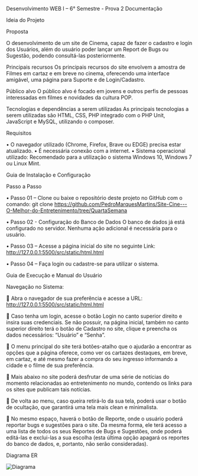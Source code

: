 Desenvolvimento WEB I – 6° Semestre - Prova 2
Documentação

Ideia do Projeto

Proposta

O desenvolvimento de um site de Cinema, capaz de fazer o cadastro e login dos Usuários, além do usuário poder lançar um Report de Bugs ou Sugestão, podendo consultá-las posteriormente.

Principais recursos
Os principais recursos do site envolvem a amostra de Filmes em cartaz e em breve no cinema, oferecendo uma interface amigável, uma página para Suporte e de Login/Cadastro.

Público alvo
O público alvo é focado em jovens e outros perfis de pessoas interessadas em filmes e novidades da cultura POP.

Tecnologias e dependências a serem utilizadas
As principais tecnologias a serem utilizadas são HTML, CSS, PHP integrado com o PHP Unit, JavaScript e MySQL, utilizando o composer.


Requisitos

•	O navegador utilizado (Chrome, Firefox, Brave ou EDGE) precisa estar atualizado.
•	É necessária conexão com a internet.
•	Sistema operacional utilizado: Recomendado para a utilização o sistema Windows 10, Windows 7 ou Linux Mint.



Guia de Instalação e Configuração

Passo a Passo

•	Passo 01 – Clone ou baixe o repositório deste projeto no GitHub com o comando:
git clone <https://github.com/PedroMarquesMartins/Site-Cine---O-Melhor-do-Entretenimento/tree/QuartaSemana>

•	Passo 02 - Configuração do Banco de Dados
O banco de dados já está configurado no servidor. Nenhuma ação adicional é necessária para o usuário.

•	Passo 03 – Acesse a página inicial do site no seguinte Link: 
http://127.0.0.1:5500/src/static/html.html

•	Passo 04 – Faça login ou cadastre-se para utilizar o sistema.



Guia de Execução e Manual do Usuário
	
Navegação no Sistema:

	Abra o navegador de sua preferência e acesse a URL: http://127.0.0.1:5500/src/static/html.html

	Caso tenha um login, acesse o botão Login no canto superior direito e insira suas credenciais. Se não possuir, na página inicial, também no canto superior direito terá o botão de Cadastro no site, clique e preencha os dados necessários: “Usuário” e “Senha”.

	O menu principal do site terá botões-atalho que o ajudarão a encontrar as opções que a página oferece, como ver os cartazes destaques, em breve, em cartaz, e até mesmo fazer a compra do seu ingresso informando a cidade e o filme de sua preferência.

	Mais abaixo no site poderá desfrutar de uma série de notícias do momento relacionadas ao entretenimento no mundo, contendo os links para os sites que publicam tais notícias. 

	De volta ao menu, caso queira retirá-lo da sua tela, poderá usar o botão de ocultação, que garantirá uma tela mais clean e minimalista.

	No mesmo espaço, haverá o botão de Reporte, onde o usuário poderá reportar bugs e sugestões para o site. Da mesma forma, ele terá acesso a uma lista de todos os seus Reportes de Bugs e Sugestões, onde poderá editá-las e exclui-las a sua escolha (esta última opção apagará os reportes do banco de dados, e, portanto, não serão consideradas).


Diagrama ER

![Diagrama](https://github.com/user-attachments/assets/244e94a5-1253-472a-b750-0af49005f7d7)
